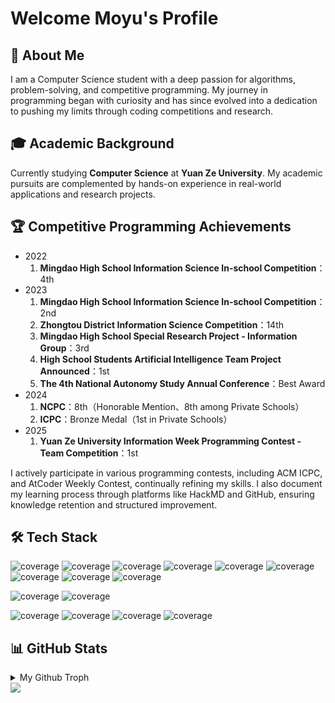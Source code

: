 # Welcome Moyu's Profile

## 🚀 About Me

I am a Computer Science student with a deep passion for algorithms, problem-solving, and competitive programming. My journey in programming began with curiosity and has since evolved into a dedication to pushing my limits through coding competitions and research.

## 🎓 Academic Background

Currently studying **Computer Science** at **Yuan Ze University**. My academic pursuits are complemented by hands-on experience in real-world applications and research projects.

## 🏆 Competitive Programming Achievements

* 2022
  1. **Mingdao High School Information Science In-school Competition**：4th
* 2023
  1. **Mingdao High School Information Science In-school Competition**：2nd
  2. **Zhongtou District Information Science Competition**：14th
  3. **Mingdao High School Special Research Project - Information Group**：3rd
  4. **High School Students Artificial Intelligence Team Project Announced**：1st
  5. **The 4th National Autonomy Study Annual Conference**：Best Award
* 2024
  1. **NCPC**：8th（Honorable Mention、8th among Private Schools）
  2. **ICPC**：Bronze Medal（1st in Private Schools）
* 2025
  1. **Yuan Ze University Information Week Programming Contest - Team Competition**：1st

I actively participate in various programming contests, including ACM ICPC, and AtCoder Weekly Contest, continually refining my skills.
I also document my learning process through platforms like HackMD and GitHub, ensuring knowledge retention and structured improvement.

## 🛠️ Tech Stack

![coverage](https://img.shields.io/badge/Language-C-FF5151)
![coverage](https://img.shields.io/badge/Language-C++-FFAD86)
![coverage](https://img.shields.io/badge/Language-Java-FFE66F)
![coverage](https://img.shields.io/badge/Language-Python-53FF53)
![coverage](https://img.shields.io/badge/Language-HTML-00CACA)
![coverage](https://img.shields.io/badge/Language-CSS-0080FF)
![coverage](https://img.shields.io/badge/Language-Javascript-B15BFF)
![coverage](https://img.shields.io/badge/Language-SQL-FF44FF)
![coverage](https://img.shields.io/badge/Language-Typescript-EA0000)

![coverage](https://img.shields.io/badge/Frameworks%20&%20Tools-Git-B87070)
![coverage](https://img.shields.io/badge/Frameworks%20&%20Tools-HackMD-B87070)

![coverage](https://img.shields.io/badge/Fields%20of%20Interest-Competitive%20Programming-A5A552)
![coverage](https://img.shields.io/badge/Fields%20of%20Interest-Machine%20Learning-A5A552)
![coverage](https://img.shields.io/badge/Fields%20of%20Interest-Web%20Development-A5A552)
![coverage](https://img.shields.io/badge/Fields%20of%20Interest-Computer%20Vision-A5A552)

## 📊 GitHub Stats

<details width="100%">
  <summary>My Github Troph</summary>
  <img width="100%" src="https://github-profile-trophy.vercel.app/?username=Moyu0730&rank=-?">
</details>

<img src="https://github-readme-stats.vercel.app/api?username=Moyu0730">
